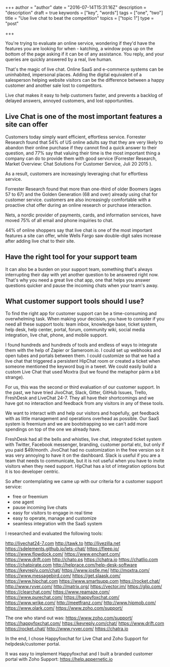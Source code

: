 +++
author = "author"
date = "2016-07-14T15:31:16Z"
description = "description"
draft = true
keywords = ["key", "words"]
tags = ["one", "two"]
title = "Use live chat to beat the competition"
topics = ["topic 1"]
type = "post"

+++
You're trying to evaluate an online service, wondering if they'd have the features you are looking for when - katching, a window pops up on the bottom of the page asking if it can be of any assistance. You reply, and your queries are quickly answered by a real, live human.

That's the magic of live chat. Online SaaS and e-commerce systems can be uninhabited, impersonal places. Adding the digital equivalent of a salesperson helping website visitors can be the difference between a happy customer and another sale lost to competitors.

Live chat makes it easy to help customers faster, and prevents a backlog of delayed answers, annoyed customers, and lost opportunities. 

## Live Chat is one of the most important features a site can offer

Customers today simply want efficient, effortless service. Forrester Research found that 54% of US online adults say that they are very likely to abandon their online purchase if they cannot find a quick answer to their question, and 77% say that valuing their time is the most important thing a company can do to provide them with good service (Forrester Research, Market Overview: Chat Solutions For Customer Service, Juli 20 2015 ).

 As a result, customers are increasingly leveraging chat for effortless service. 

Forrester Research found that more than one-third of older Boomers (ages 57 to 67) and the Golden Generation (68 and over) already using chat for customer service. customers are also increasingly comfortable with a proactive chat offer during an online research or purchase interaction.

Nets, a nordic provider of payments, cards, and information services, have moved 75% of all email and phone inquiries to chat.

44% of online shoppers say that live chat is one of the most important features a site can offer, while Wells Fargo saw double-digit sales increase after adding live chat to their site.

## Have the right tool for your support team 
It can also be a burden on your support team, something that's always interrupting their day with yet another question to be answered right now. That's why you need a great live chat app, one that helps you answer questions quicker and pause the incoming chats when your team's away.

## What customer support tools should I use?
To find the right app for customer support can be a time-consuming and overwhelming task. When making your decision, you have to consider if you need all these support tools: team inbox, knowledge base, ticket system, help desk, help center, portal, forum, community wiki, social media integration, live chat, phone, and mobile support.

I found hundreds and hundreds of tools and endless of ways to integrate them with the help of Zapier or Sameroom.io. I could set up webhooks and open tubes and portals between them. I could customize so that we had a live chat that triggered a persistent HipChat room  or created a ticket when someone mentioned the keyword bug in a tweet. We could easily build a custom Live Chat that used Moxtra (but we found the metaphor pärm a bit strange). 

For us, this was the second or third evaluation of our customer support. In the past, we have tried JivoChat, Slack, Gitter, GitHub Issues, Trello, FreshDesk and LiveChat 24-7. They all have their shortcomings and we have got no interaction and feedback from any visitors in any of these tools.

We want to interact with and help our visitors and hopefully, get feedback with as little management and operations overhead as possible. Our SaaS system is freemium and we are bootstrapping so we can't add more spendings on top of the one we already have.

FreshDesk had all the bells and whistles, live chat, integrated ticket system with Twitter, Facebook messenger, branding, customer portal etc, but only if you paid $49/month. JivoChat had no customization in the free version so it was very annoying to have it on the dashboard. Slack is useful if you are a team that needs to communicate, but it is not useful when you have to invite visitors when they need support. HipChat has a lot of integration options but it is too developer centric. 

So after contemplating we came up with our criteria for a customer support service:
- free or freemium 
- one agent 
- pause incoming live chats
- easy for visitors to engage in real time
- easy to operate, manage and customize
- seamless integration with the SaaS system 

I researched and evaluated the following tools:

http://livechat24-7.com
http://tawk.to
http://livezilla.net
https://sdelements.github.io/lets-chat/
https://fleep.io/
https://www.flowdock.com/
https://www.enchant.com/
https://www.drift.com
http://chato.ps
https://chatra.io
https://chatlio.com
https://chatpirate.com
http://helprace.com/help-desk-software
https://keyreply.com/chat/
https://www.jostle.me/
http://moxtra.com/
https://www.messagebird.com/
https://get.slaask.com/
https://www.hipchat.com
https://www.smartsupp.com
https://rocket.chat/
http://www.ryver.com/
http://matrix.org/
https://vector.im/
https://glip.com/
https://clearchat.com/
https://www.reamaze.com/
https://www.purechat.com/
https://happyfoxchat.com/
https://www.wrike.com/
http://meetfranz.com/
http://www.hipmob.com/
https://www.olark.com/
https://www.zoho.com/support/

The one who stand out was:
https://www.zoho.com/support/
https://happyfoxchat.com/
https://keyreply.com/chat/
https://www.drift.com
https://rocket.chat/
http://www.ryver.com/
https://chatra.io

In the end, I chose Happyfoxchat for Live Chat and Zoho Support for helpdesk/customer portal. 

It was easy to implement Happyfoxchat and I built a branded customer portal with Zoho Support: https://help.appernetic.io
